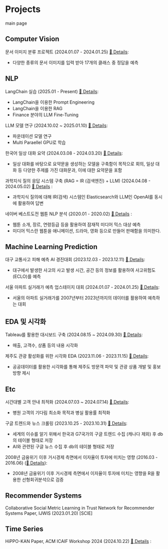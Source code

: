 # Projects  
main page 

## Computer Vision  
문서 이미지 분류 프로젝트 (2024.01.07 - 2024.01.25) [🔗 Details](https://github.com/kthnineone/kthnineone/blob/main/project/cv_document_classify.md):   
+ 다양한 종류의 문서 이미지를 입력 받아 17개의 클래스 중 정답을 예측 

## NLP  
LangChain 실습 (2025.01 - Present) [🔗 Details](https://github.com/kthnineone/llm-practice):   
+ LangChain을 이용한 Prompt Engineering  
+ LangChain을 이용한 RAG  
+ Finance 분야의 LLM Fine-Tuning  

LLM 모델 연구 (2024.10.02 ~ 2025.01.10) [🔗 Details](https://github.com/kthnineone/kthnineone/blob/main/mementoai_project/llm_research.md):  
+ 파운데이션 모델 연구  
+ Multi Paraellel GPU로 학습  

한국어 일상 대화 요약 (2024.03.08 - 2024.03.20) [🔗 Details](https://github.com/kthnineone/kthnineone/blob/main/project/nlp_dialogue_summary.md):  
+ 일상 대화를 바탕으로 요약문을 생성하는 모델을 구축함이 목적으로 회의, 일상 대화 등 다양한 주제를 가진 대화문과, 이에 대한 요약문을 포함   


과학지식 질의 응답 시스템 구축 (RAG = IR (검색엔진) + LLM) (2024.04.08 - 2024.05.02) [🔗 Details](https://github.com/kthnineone/kthnineone/blob/main/project/ir_science_rag.md) :  
+ 과학지식 질의에 대해 IR(검색) 시스템인 Elasticsearch와 LLM인 OpenAI를 동시에 활용하여 답변  


네이버 베스트도전 웹툰 NLP 분석 (2020.01 - 2020.02) [🔗 Details](https://github.com/kthnineone/kthnineone/blob/main/project/naver_webtoon_nlp_analysis.md) :  
+ 웹툰 소개, 장르, 연령등급 등을 활용하여 잠재적 미디어 믹스 대상 예측  
+ 미디어 믹스란 웹툰을 애니메이션, 드라마, 영화 등으로 만들어 판매함을 의미한다.  


## Machine Learning Prediction  
대구 교통사고 피해 예측 AI 경진대회 (2023.12.03 - 2023.12.11) [🔗 Details](https://github.com/kthnineone/kthnineone/blob/main/project/dacon_daegu_car_accident.md):  
+ 대구에서 발생한 사고의 사고 발생 시간, 공간 등의 정보를 활용하여 사고위험도(ECLO)를 예측  


서울 아파트 실거래가 예측 업스테이지 대회 (2024.01.07 - 2024.01.25) [🔗 Details](https://github.com/kthnineone/kthnineone/blob/main/project/ml_apartment_price.md): 
+ 서울의 아파트 실거래가를 2007년부터 2023년까지의 데이터를 활용하여 예측하는 대회  


## EDA 및 시각화  
Tableau를 활용한 대시보드 구축 (2024.08.15 ~ 2024.09.30) [🔗 Details](https://github.com/kthnineone/kthnineone/blob/main/mementoai_project/tableau_draft.md):
+ 매출, 고객수, 상품 등의 내용 시각화


제주도 관광 활성화를 위한 시각화 EDA (2023.11.06 - 2023.11.15) [🔗 Details](https://github.com/kthnineone/kthnineone/blob/main/project/jeju_eda.md):  
+ 공공데이터를 활용한 시각화를 통해 제주도 방문객 파악 및 관광 상품 개발 및 홍보 방향 제시  


## Etc   
시간대별 고객 안내 최적화 (2024.07.03 ~ 2024.07.14) [🔗 Details](https://github.com/kthnineone/kthnineone/blob/main/mementoai_project/optim_reservation.md):
+ 병원 고객의 기다림 최소화 목적과 병실 활용률 최적화  


구글 트렌드와 뉴스 크롤링 (2023.10.25 - 2023.10.31) [🔗 Details](https://github.com/kthnineone/kthnineone/blob/main/project/google_trend_news_crawl.md):
+ 세계의 이슈를 알기 위해서 한국과 G7국가의 구글 트렌드 수집 (캐나다 제외) 후 db의 테이블 형태로 저장  
+ AI와 관련된 구글 뉴스 수집 후 db의 테이블 형태로 저장  


2008년 금융위기 이후 거시경제 측면에서 이자율이 투자에 미치는 영향 (2016.03 - 2016.06) ([🔗 Details](https://github.com/kthnineone/kthnineone/blob/main/project/r_econometrics_macroeconomics.md)):  
+ 2008년 금융위기 이후 거시경제 측면에서 이자율이 투자에 미치는 영향을 R을 활용한 선형회귀분석으로 검증  


## Recommender Systems  
Collaborative Social Metric Learning in Trust Network for Recommender Systems Paper, IJWIS (2023.01.20) \[SCIE\]  

## Time Series  
HiPPO-KAN Paper, ACM ICAIF Workshop 2024 (2024.10.22)  [🔗 Details](https://github.com/kthnineone/kthnineone/blob/main/mementoai_project/hippo_kan_paper.md) :  



